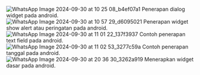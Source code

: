 ![WhatsApp Image 2024-09-30 at 10 25 08_b4ef07a1](https://github.com/user-attachments/assets/5424de2a-c920-44a4-920f-b26e26705744)
Penerapan dialog widget pada android.
![WhatsApp Image 2024-09-30 at 10 57 29_d6095021](https://github.com/user-attachments/assets/deec4b62-4a85-484a-85fc-982db161ad09)
Penerapan widget show alert atau peringatan pada android.
![WhatsApp Image 2024-09-30 at 11 01 22_137f3937](https://github.com/user-attachments/assets/fe0a90ed-db90-4eb6-a25c-b3528ddc4166)
Contoh penerapan text field pada android.
![WhatsApp Image 2024-09-30 at 11 02 53_3277c59a](https://github.com/user-attachments/assets/6d38714a-1e0a-4782-8976-19db8fe16cee)
Contoh penerapan tanggal pada android.
![WhatsApp Image 2024-09-30 at 20 36 30_3262a919](https://github.com/user-attachments/assets/f47599c6-0029-499e-98f1-a324cfaf3ab3)
Menerapkan widget dasar pada android.
